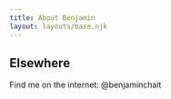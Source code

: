 ```yaml
---
title: About Benjamin
layout: layouts/base.njk
---
```


## Elsewhere

Find me on the internet: @benjaminchait
